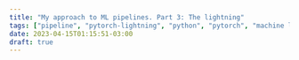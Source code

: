 ```yaml
---
title: "My approach to ML pipelines. Part 3: The lightning"
tags: ["pipeline", "pytorch-lightning", "python", "pytorch", "machine learning", "neural networks", "dev"]
date: 2023-04-15T01:15:51-03:00
draft: true
---
```


